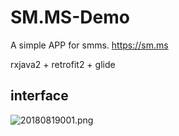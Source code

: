 # SM.MS-Demo
A simple APP for smms. https://sm.ms

rxjava2 + retrofit2 + glide

## interface
![20180819001.png](https://i.loli.net/2018/08/19/5b78508b457b2.png)
